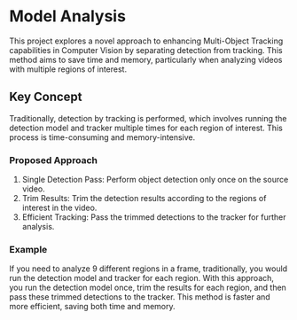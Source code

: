 # Model Analysis

This project explores a novel approach to enhancing Multi-Object Tracking capabilities in Computer Vision by separating detection from tracking. This method aims to save time and memory, particularly when analyzing videos with multiple regions of interest.

## Key Concept
Traditionally, detection by tracking is performed, which involves running the detection model and tracker multiple times for each region of interest. This process is time-consuming and memory-intensive.

### Proposed Approach
1. Single Detection Pass: Perform object detection only once on the source video.
2. Trim Results: Trim the detection results according to the regions of interest in the video.
3. Efficient Tracking: Pass the trimmed detections to the tracker for further analysis.

### Example
If you need to analyze 9 different regions in a frame, traditionally, you would run the detection model and tracker for each region. With this approach, you run the detection model once, trim the results for each region, and then pass these trimmed detections to the tracker. This method is faster and more efficient, saving both time and memory.

